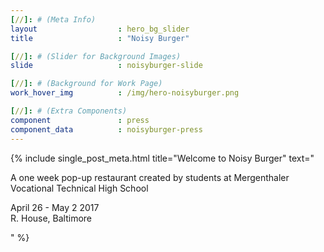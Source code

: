 ```yaml
---
[//]: # (Meta Info)
layout 					: hero_bg_slider
title 					: "Noisy Burger"

[//]: # (Slider for Background Images)
slide					: noisyburger-slide

[//]: # (Background for Work Page)
work_hover_img			: /img/hero-noisyburger.png

[//]: # (Extra Components)
component               : press
component_data          : noisyburger-press
---
```

{% include single_post_meta.html
    title="Welcome to Noisy Burger"
    text="<p>A one week pop-up restaurant created by students at Mergenthaler Vocational Technical High School</p>
    <p>April 26 - May 2 2017<br/>R. House, Baltimore</p>"
%}

